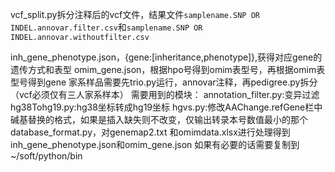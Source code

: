 vcf_split.py拆分注释后的vcf文件，结果文件`samplename.SNP OR INDEL.annovar.filter.csv`和`samplename.SNP OR INDEL.annovar.withoutfilter.csv`

inh_gene_phenotype.json，{gene:[inheritance,phenotype]},获得对应gene的遗传方式和表型
omim_gene.json，根据hpo号得到omim表型号，再根据omim表型号得到gene
家系样品需要先trio.py运行，annovar注释，再pedigree.py拆分（vcf必须仅有三人家系样本）
需要用到的模块：
annotation_filter.py:变异过滤
hg38Tohg19.py:hg38坐标转成hg19坐标
hgvs.py:修改AAChange.refGene栏中碱基替换的格式，如果是插入缺失则不改变，仅输出转录本号数值最小的那个
database_format.py，对genemap2.txt 和omimdata.xlsx进行处理得到inh_gene_phenotype.json和omim_gene.json
如果有必要的话需要复制到~/soft/python/bin